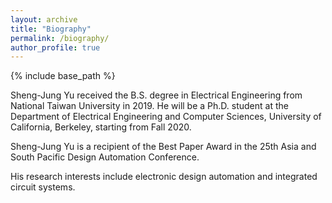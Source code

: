 ```yaml
---
layout: archive
title: "Biography"
permalink: /biography/
author_profile: true
---
```


{% include base_path %}

Sheng-Jung Yu received the B.S. degree in Electrical Engineering from National Taiwan University in 2019. He will be a Ph.D. student at the Department of Electrical Engineering and Computer Sciences, University of California, Berkeley, starting from Fall 2020. 

Sheng-Jung Yu is a recipient of the Best Paper Award in the 25th Asia and South Pacific Design Automation Conference.

His research interests include electronic design automation and integrated circuit systems.